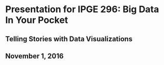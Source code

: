 # Presentation for IPGE 296: Big Data In Your Pocket
## Telling Stories with Data Visualizations
## November 1, 2016
